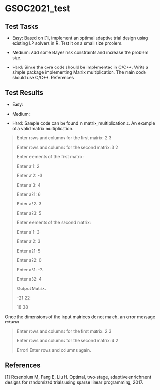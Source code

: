 # GSOC2021_test

## Test Tasks

- Easy: Based on [1], implement an optimal adaptive trial design using existing LP solvers in R. Test it on a small size problem. 

- Medium: Add some Bayes risk constraints and increase the problem size. 

- Hard: Since the core code should be implemented in C/C++. Write a simple package implementing Matrix multiplication. The main code should use C/C++. 
References

## Test Results

- Easy: 

- Medium:

- Hard: Sample code can be found in matrix_multiplication.c. An example of a valid matrix multiplication.

> Enter rows and columns for the first matrix: 2 3
> 
> Enter rows and columns for the second matrix: 3 2
> 
> Enter elements of the first matrix:
> 
> Enter a11: 2  
> 
> Enter a12: -3
> 
> Enter a13: 4
>
> Enter a21: 6
>
> Enter a22: 3
>
> Enter a23: 5
>
> Enter elements of the second matrix:
>
> Enter a11: 3
>
> Enter a12: 3
>
> Enter a21: 5
>
> Enter a22: 0
>
> Enter a31: -3
>
> Enter a32: 4
>
> Output Matrix:
>
> -21 22
>
> 18 38

Once the dimensions of the input matrices do not match, an error message returns

> Enter rows and columns for the first matrix: 2 3
>
> Enter rows and columns for the second matrix: 4 2
> 
> Error! Enter rows and columns again.

## References

[1] Rosenblum M, Fang E, Liu H. Optimal, two-stage, adaptive enrichment designs for randomized trials using sparse linear programming, 2017.
